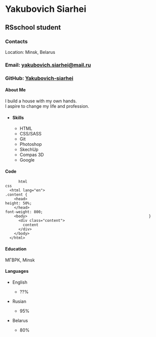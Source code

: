 # Yakubovich Siarhei

## RSschool student

### Contacts

Location: Minsk, Belarus

### Email: yakubovich.siarhei@mail.ru

### GitHub: [Yakubovich-siarhei](https://github.com/Yakubovich-siarhei/ "https://github.com/Yakubovich-siarhei/")

#### About Me

I build a house with my own hands.  
I aspire to change my life and profession.

* #### Skills

  * HTML
  * CSS/SASS
  * Git
  * Photoshop
  * SkechUp
  * Compas 3D
  * Google

#### Code

```html, css
      html                                                            css
  <html lang="en">                                              .content {
    <head>                                                         height: 50%;
    </head>                                                        font-weight: 800;
    <body>                                                       }
      <div class="content">
        content
      </div>
    </body>  
  </html>
  ```

#### Education

 МГВРК, Minsk

#### Languages

* English
  * ??%

* Rusian
  * 95%

* Belarus
  * 80%
